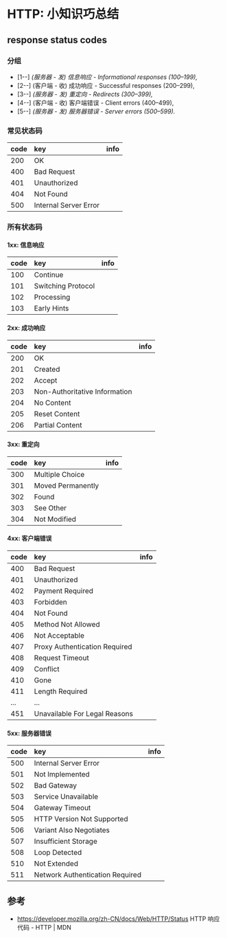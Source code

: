 # HTTP: 小知识巧总结

## response status codes

### 分组

* [1--] *(服务器 - 发) 信息响应 - Informational responses (100–199),*
* [2--] (客户端 - 收) 成功响应 - Successful responses (200–299),
* [3--] *(服务器 - 发) 重定向 - Redirects (300–399),*
* [4--] (客户端 - 收) 客户端错误 - Client errors (400–499),
* [5--] *(服务器 - 发) 服务器错误 - Server errors (500–599).*

### 常见状态码

|code|key|info|
|---|:------|---|
|200|OK||
|400|Bad Request||
|401|Unauthorized||
|404|Not Found||
|500|Internal Server Error||

### 所有状态码

#### 1xx: 信息响应

|code|key|info|
|---|:------|---|
|100|Continue||
|101|Switching Protocol||
|102|Processing||
|103|Early Hints ||

#### 2xx: 成功响应

|code|key|info|
|---|:------|---|
|200|OK||
|201|Created||
|202|Accept||
|203|Non-Authoritative Information||
|204|No Content||
|205|Reset Content||
|206|Partial Content||

#### 3xx: 重定向

|code|key|info|
|---|:------|---|
|300|Multiple Choice||
|301|Moved Permanently||
|302|Found||
|303|See Other||
|304|Not Modified||

#### 4xx: 客户端错误

|code|key|info|
|---|:------|---|
|400|Bad Request||
|401|Unauthorized||
|402|Payment Required||
|403|Forbidden||
|404|Not Found||
|405|Method Not Allowed||
|406|Not Acceptable||
|407|Proxy Authentication Required||
|408|Request Timeout||
|409|Conflict||
|410|Gone||
|411|Length Required||
|...|...||
|451|Unavailable For Legal Reasons||

#### 5xx: 服务器错误

|code|key|info|
|---|:------|---|
|500|Internal Server Error||
|501|Not Implemented||
|502|Bad Gateway||
|503|Service Unavailable||
|504|Gateway Timeout||
|505|HTTP Version Not Supported||
|506|Variant Also Negotiates||
|507|Insufficient Storage||
|508|Loop Detected||
|510|Not Extended||
|511|Network Authentication Required||

## 参考

- https://developer.mozilla.org/zh-CN/docs/Web/HTTP/Status HTTP 响应代码 - HTTP | MDN